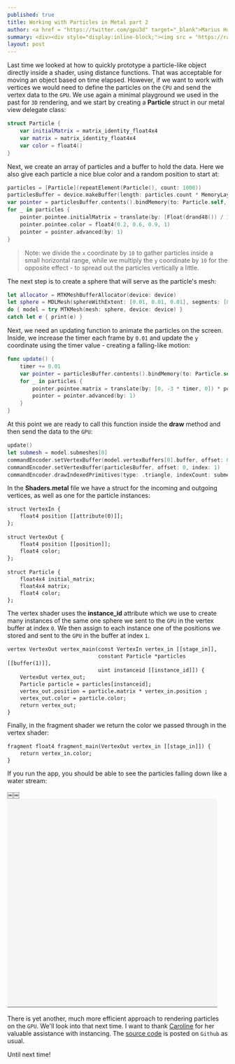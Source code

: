 ```yaml
---
published: true
title: Working with Particles in Metal part 2
author: <a href = "https://twitter.com/gpu3d" target="_blank">Marius Horga</a>
summary: <div><div style="display:inline-block;"><img src = "https://raw.githubusercontent.com/MetalKit/images/master/particles.png" alt="Metal 2" height="160" width="160"></div><div style="display:inline-block; width:75%; padding-left:1.5em; color:grey; vertical-align:middle;">Trying a different approach to rendering particles, this time moving away from distance fields to using vertex buffers. Cranking up the number of particles rendered to thousands! Using a Model I/O object as a blueprint for the object to be instanced in the vertex shader. Continuously updating the particles positions on the CPU and sending the updates to the GPU.</div></div>
layout: post
---
```

Last time we looked at how to quickly prototype a particle-like object directly inside a shader, using distance functions. That was acceptable for moving an object based on time elapsed. However, if we want to work with vertices we would need to define the particles on the `CPU` and send the vertex data to the `GPU`. We use again a minimal playground we used in the past for `3D` rendering, and we start by creating a __Particle__ struct in our metal view delegate class:

```swift
struct Particle {
    var initialMatrix = matrix_identity_float4x4
    var matrix = matrix_identity_float4x4
    var color = float4()
}
```

Next, we create an array of particles and a buffer to hold the data. Here we also give each particle a nice blue color and a random position to start at:

```swift
particles = [Particle](repeatElement(Particle(), count: 1000))
particlesBuffer = device.makeBuffer(length: particles.count * MemoryLayout<Particle>.stride, options: [])!
var pointer = particlesBuffer.contents().bindMemory(to: Particle.self, capacity: particles.count)
for _ in particles {
    pointer.pointee.initialMatrix = translate(by: [Float(drand48()) / 10, Float(drand48()) * 10, 0])
    pointer.pointee.color = float4(0.2, 0.6, 0.9, 1)
    pointer = pointer.advanced(by: 1)
}
```

> Note: we divide the `x` coordinate by `10` to gather particles inside a small horizontal range, while we multiply the `y` coordinate by `10` for the opposite effect - to spread out the particles vertically a little. 

The next step is to create a sphere that will serve as the particle's mesh:

```swift
let allocator = MTKMeshBufferAllocator(device: device)
let sphere = MDLMesh(sphereWithExtent: [0.01, 0.01, 0.01], segments: [8, 8], inwardNormals: false, geometryType: .triangles, allocator: allocator)
do { model = try MTKMesh(mesh: sphere, device: device) } 
catch let e { print(e) }
```

Next, we need an updating function to animate the particles on the screen. Inside, we increase the timer each frame by `0.01` and update the `y` coordinate using the timer value - creating a falling-like motion:

```swift
func update() {
    timer += 0.01
    var pointer = particlesBuffer.contents().bindMemory(to: Particle.self, capacity: particles.count)
    for _ in particles {
        pointer.pointee.matrix = translate(by: [0, -3 * timer, 0]) * pointer.pointee.initialMatrix
        pointer = pointer.advanced(by: 1)
    }
}
```

At this point we are ready to call this function inside the __draw__ method and then send the data to the `GPU`:

```swift
update()
let submesh = model.submeshes[0]
commandEncoder.setVertexBuffer(model.vertexBuffers[0].buffer, offset: 0, index: 0)
commandEncoder.setVertexBuffer(particlesBuffer, offset: 0, index: 1)
commandEncoder.drawIndexedPrimitives(type: .triangle, indexCount: submesh.indexCount, indexType: submesh.indexType, indexBuffer: submesh.indexBuffer.buffer, indexBufferOffset: 0, instanceCount: particles.count)
```

In the __Shaders.metal__ file we have a struct for the incoming and outgoing vertices, as well as one for the particle instances:

```clike
struct VertexIn {
    float4 position [[attribute(0)]];
};

struct VertexOut {
    float4 position [[position]];
    float4 color;
};

struct Particle {
    float4x4 initial_matrix;
    float4x4 matrix;
    float4 color;
};
```

The vertex shader uses the __instance_id__ attribute which we use to create many instances of the same one sphere we sent to the `GPU` in the vertex buffer at index `0`. We then assign to each instance one of the positions we stored and sent to the `GPU` in the buffer at index `1`.

```clike
vertex VertexOut vertex_main(const VertexIn vertex_in [[stage_in]],
                             constant Particle *particles [[buffer(1)]],
                             uint instanceid [[instance_id]]) {
    VertexOut vertex_out;
    Particle particle = particles[instanceid];
    vertex_out.position = particle.matrix * vertex_in.position ;
    vertex_out.color = particle.color;
    return vertex_out;
}
```

Finally, in the fragment shader we return the color we passed through in the vertex shader:

```clike
fragment float4 fragment_main(VertexOut vertex_in [[stage_in]]) {
    return vertex_in.color;
}
```

If you run the app, you should be able to see the particles falling down like a water stream:

￼￼![alt text](https://github.com/MetalKit/images/blob/master/particles.gif?raw=true "Particle")

There is yet another, much more efficient approach to rendering particles on the `GPU`. We'll look into that next time. I want to thank [Caroline](https://twitter.com/carolinebegbie) for her valuable assistance with instancing. The [source code](https://github.com/MetalKit/metal) is posted on `Github` as usual.
 
Until next time! 
